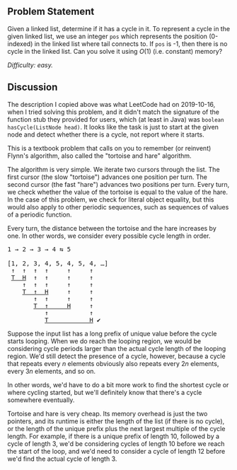Problem Statement
-----------------

Given a linked list, determine if it has a cycle in it. To represent a cycle in
the given linked list, we use an integer `pos` which represents the position
(0-indexed) in the linked list where tail connects to. If `pos` is -1, then
there is no cycle in the linked list. Can you solve it using *O*(1) (i.e.
constant) memory?

*Difficulty: easy.*

Discussion
----------

The description I copied above was what LeetCode had on 2019-10-16, when I tried
solving this problem, and it didn't match the signature of the function stub
they provided for users, which (at least in Java) was `boolean hasCycle(ListNode
head)`. It looks like the task is just to start at the given node and detect
whether there is a cycle, not report where it starts.

This is a textbook problem that calls on you to remember (or reinvent) Flynn's
algorithm, also called the "tortoise and hare" algorithm.

The algorithm is very simple. We iterate two cursors through the list. The first
cursor (the slow "tortoise") advances one position per turn. The second cursor
(the fast "hare") advances two positions per turn. Every turn, we check whether
the value of the tortoise is equal to the value of the hare. In the case of this
problem, we check for literal object equality, but this would also apply to
other periodic sequences, such as sequences of values of a periodic function.

Every turn, the distance between the tortoise and the hare increases by one. In
other words, we consider every possible cycle length in order.

<pre><tt>1 &rarr; 2 &rarr; 3 &rarr; 4 &#x21c6 5</tt>

<tt>[1, 2, 3, 4, 5, 4, 5, 4, &hellip;]</tt>
 &uarr;  &uarr;  &uarr;  &uarr;     &uarr;     &uarr;
 <u>T  H</u>  &uarr;  &uarr;     &uarr;     &uarr;
    &uarr;  &uarr;  &uarr;     &uarr;     &uarr;
    <u>T  &uarr;  H</u>     &uarr;     &uarr;
       &uarr;  &uarr;     &uarr;     &uarr;
       <u>T  &uarr;     H</u>     &uarr;
          &uarr;           &uarr;
          <u>T           H</u> &#x2714;
</pre>

Suppose the input list has a long prefix of unique value before the cycle starts
looping. When we do reach the looping region, we would be considering cycle
periods larger than the actual cycle length of the looping region. We'd still
detect the presence of a cycle, however, because a cycle that repeats every *n*
elements obviously also repeats every 2*n* elements, every 3*n* elements, and so
on.

In other words, we'd have to do a bit more work to find the shortest cycle or
where cycling started, but we'll definitely know that there's a cycle somewhere
eventually.

Tortoise and hare is very cheap. Its memory overhead is just the two pointers,
and its runtime is either the length of the list (if there is no cycle), or the
length of the unique prefix plus the next largest multiple of the cycle length.
For example, if there is a unique prefix of length 10, followed by a cycle of
length 3, we'd be considering cycles of length 10 before we reach the start of
the loop, and we'd need to consider a cycle of length 12 before we'd find the
actual cycle of length 3.
